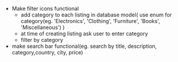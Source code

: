 - Make filter icons functional
    - add category to each listing in database model(
        use enum for category(eg. 'Electronics', 'Clothing', 'Furniture', 'Books', 'Miscellaneous')
    )
    - at time of creating listing ask user to enter category
    - filter by category
- make search bar functional(eg. search by title, description, category,country, city, price)
